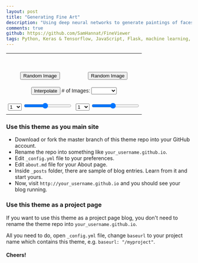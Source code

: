 ```yaml
---
layout: post
title: "Generating Fine Art"
description: "Using deep neural networks to generate paintings of faces."
comments: true
github: https://github.com/SamHannat/FineViewer
tags: Python, Keras & Tensorflow, JavaScript, Flask, machine learning, data visualization, 
---
```

 

<script
  src="https://code.jquery.com/jquery-3.4.1.min.js"
  integrity="sha256-CSXorXvZcTkaix6Yvo6HppcZGetbYMGWSFlBw8HfCJo="
  crossorigin="anonymous"></script>

<script src="{{ base.url | prepend: site.url}}/assets/js/fineart.js" crossorigin="anonymous"></script>


<style type="text/css" onload="initialSetup()">

.tg  {border-collapse:collapse;border-spacing:0; border:none !important;}
.tg td{font-family:Arial, sans-serif;font-size:14px;padding:10px 5px;overflow:hidden;word-break:normal;border:none !important;}
.tg th{font-family:Arial, sans-serif;font-size:14px;font-weight:normal;padding:10px 5px;overflow:hidden;word-break:normal;border:none !important;}
.tg .tg-c3ow{text-align:center;vertical-align:top;border:none !important;}
#interpolationNum {display:inline-block;width:4em; padding-left:5em;}
</style>
<table class="tg">
  <tr>
    <th class="tg-c3ow"><img id="leftimage" src=""/></th>
    <th class="tg-c3ow"><img id="rightimage" src=""/></th>
  </tr>
  <tr>
    <td class="tg-c3ow" colspan="2"><img id="interpolation" src=""/></td>
  </tr>
  <tr>
    <td class="tg-c3ow"><button onclick="getRandomFace(setLeft)">Random Image</button></td>
    <td class="tg-c3ow"><button onclick="getRandomFace(setRight)">Random Image</button></td>
  </tr>
  <tr>
    <td class="tg-c3ow" colspan="2">
    	<button onclick="interpolation(setInterpolation)">Interpolate</button> 
    	# of Images: <select value="10" id="interpolationNum">
    		<option>3</option>
    		<option>4</option>
    		<option>5</option>
    		<option>6</option>
    		<option>7</option>
    		<option>8</option>
    		<option>9</option>
    		<option selected>10</option>
    		<option>11</option>
    		<option>12</option>
    		<option>13</option>
    		<option>14</option>
    		<option>15</option>
    	</select>
    </td>
  </tr>
  <tr>
  	<td class="tg-c3ow" >
  		<select value="10" id="leftdimension" onchange="getScalerValue(setScalerValue, 'left')">
    		<option>1</option>
    		<option>2</option>
    		<option>3</option>
    		<option>4</option>
    		<option>5</option>
    		<option>6</option>
    		<option>7</option>
    		<option>8</option>
    		<option>9</option>
    		<option>10</option>
    	</select>
  		<input id="leftslider" type="range" min="1" max="10" value="5">
  	</td>
  	<td class="tg-c3ow" >
  		<select value="10" id="rightdimension" onchange="getScalerValue(setScalerValue, 'right')">
    		<option>1</option>
    		<option>2</option>
    		<option>3</option>
    		<option>4</option>
    		<option>5</option>
    		<option>6</option>
    		<option>7</option>
    		<option>8</option>
    		<option>9</option>
    		<option>10</option>
    	</select>
  		<input id="rightslider" type="range" min="1" max="10" value="5">
  	</td>
  </tr>
</table>

### Use this theme as you main site

- Download or fork the master branch of this theme repo into your GitHub account.
- Rename the repo into something like `your_username.github.io`.
- Edit `_config.yml` file to your preferences.
- Edit `about.md` file for your About page.
- Inside `_posts` folder, there are sample of blog entries. Learn from it and start yours.
- Now, visit `http://your_username.github.io` and you should see your blog running.

### Use this theme as a project page

If you want to use this theme as a project page blog, you don't need to rename the theme repo into `your_username.github.io`.

All you need to do, open `_config.yml` file, change `baseurl` to your project name which contains this theme, e.g. `baseurl: "/myproject"`.

#### Cheers!

